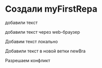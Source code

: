 # Создали myFirstRepa

добавили текст

добавили текст через web-браузер

Добавим текст локально

Добавили текст в новой ветки  newBra

Разрешаем конфликт
